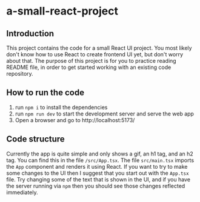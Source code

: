 # a-small-react-project

## Introduction
This project contains the code for a small React UI project. You most likely don't know how to use React to create frontend UI yet, but don't worry about that. The purpose of this project is for you to practice reading README file, in order to get started working with an existing code repository. 

## How to run the code
1. run `npm i` to install the dependencies
2. run `npm run dev` to start the development server and serve the web app
3. Open a browser and go to http://localhost:5173/

## Code structure
Currently the app is quite simple and only shows a gif, an h1 tag, and an h2 tag. You can find this in the file `/src/App.tsx`. The file `src/main.tsx` imports the `App` component and renders it using React. If you want to try to make some changes to the UI then I suggest that you start out with the `App.tsx` file. Try changing some of the text that is shown in the UI, and if you have the server running via `npm` then you should see those changes reflected immediately. 
